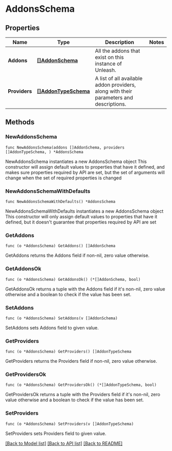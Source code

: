 # AddonsSchema

## Properties

Name | Type | Description | Notes
------------ | ------------- | ------------- | -------------
**Addons** | [**[]AddonSchema**](AddonSchema.md) | All the addons that exist on this instance of Unleash. | 
**Providers** | [**[]AddonTypeSchema**](AddonTypeSchema.md) | A list of  all available addon providers, along with their parameters and descriptions. | 

## Methods

### NewAddonsSchema

`func NewAddonsSchema(addons []AddonSchema, providers []AddonTypeSchema, ) *AddonsSchema`

NewAddonsSchema instantiates a new AddonsSchema object
This constructor will assign default values to properties that have it defined,
and makes sure properties required by API are set, but the set of arguments
will change when the set of required properties is changed

### NewAddonsSchemaWithDefaults

`func NewAddonsSchemaWithDefaults() *AddonsSchema`

NewAddonsSchemaWithDefaults instantiates a new AddonsSchema object
This constructor will only assign default values to properties that have it defined,
but it doesn't guarantee that properties required by API are set

### GetAddons

`func (o *AddonsSchema) GetAddons() []AddonSchema`

GetAddons returns the Addons field if non-nil, zero value otherwise.

### GetAddonsOk

`func (o *AddonsSchema) GetAddonsOk() (*[]AddonSchema, bool)`

GetAddonsOk returns a tuple with the Addons field if it's non-nil, zero value otherwise
and a boolean to check if the value has been set.

### SetAddons

`func (o *AddonsSchema) SetAddons(v []AddonSchema)`

SetAddons sets Addons field to given value.


### GetProviders

`func (o *AddonsSchema) GetProviders() []AddonTypeSchema`

GetProviders returns the Providers field if non-nil, zero value otherwise.

### GetProvidersOk

`func (o *AddonsSchema) GetProvidersOk() (*[]AddonTypeSchema, bool)`

GetProvidersOk returns a tuple with the Providers field if it's non-nil, zero value otherwise
and a boolean to check if the value has been set.

### SetProviders

`func (o *AddonsSchema) SetProviders(v []AddonTypeSchema)`

SetProviders sets Providers field to given value.



[[Back to Model list]](../README.md#documentation-for-models) [[Back to API list]](../README.md#documentation-for-api-endpoints) [[Back to README]](../README.md)


